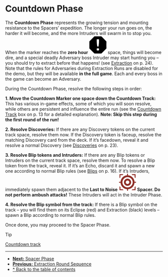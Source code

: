 # Countdown Phase

The **Countdown Phase** represents the growing
tension and mounting resistance to the Spacers’
expedition. The longer your run goes on, the harder
it will become, and the more Intruders will swarm
in to stop you. When the marker reaches the **zero
hour ![Zero Hour Icon](svg/icon-zero-hour.svg)** space, things will become dire, and a
special deadly Adversary boss Intruder may start
hunting you – you should try to extract before that
happens! (see [Extraction](extraction.md) on p. 24). Note that the
rules for Adversaries during Extraction Runs are
disabled for the demo, but they will be available **in
the full game**. Each and every boss in the game can
become an Adversary.

During the Countdown Phase, resolve the following
steps in order:

**1. Move the Countdown Marker one space down
the Countdown Track:** This has various in-game
effects, some of which you will soon resolve, while
others are persistent and influence the entire run
(see the [Countdown Track](countdown-track.md) box on p. 13 for a detailed
explanation). **Note: Skip this step during the first
round of the run!**

**2. Resolve Discoveries:** If there are any Discovery
tokens on the current track space, resolve them
now. If the Discovery token is faceup, resolve the
matching Discovery card from the deck. If it’s facedown, reveal it and resolve a normal Discovery (see
[Discoveries](discoveries.md) on p. 23).

**3. Resolve Blip tokens and Intruders:** If there are
any Blip tokens or Intruders on the current track
space, resolve them now. To resolve a Blip token
from the track, reveal it. If it’s an Echo, discard it
and spawn a new one according to normal Blip
rules (see [Blips](blips.md) on p. 16). If it’s Intruders, immediately spawn them adjacent to the **Last to Noise ![Priority Target Icon](svg/icon-target.svg)
Spacer. Do not perform ambush attacks!** These
Intruders will act in the Intruder Phase.

**4. Resolve the Blip symbol from the track:** If there
is a Blip symbol on the track – you will find them
on its Eclipse (red) and Extraction (black) levels –
spawn a Blip according to normal Blip rules.

Once done, you may proceed to the Spacer Phase.

> [!TIP]  
> [Countdown track](countdown-track.md)

---
- [**Next:** Spacer Phase](spacer-phase.md)
- [**Previous:** Extraction Round Sequence](extraction-round-sequence.md)
- [**^** Back to the table of contents](README.md)